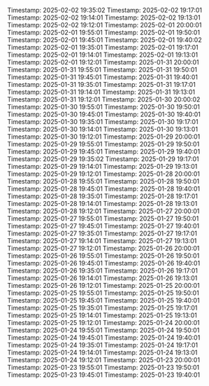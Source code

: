 Timestamp: 2025-02-02 19:35:02
Timestamp: 2025-02-02 19:17:01
Timestamp: 2025-02-02 19:14:01
Timestamp: 2025-02-02 19:13:01
Timestamp: 2025-02-02 19:12:01
Timestamp: 2025-02-01 20:00:01
Timestamp: 2025-02-01 19:55:01
Timestamp: 2025-02-01 19:50:01
Timestamp: 2025-02-01 19:45:01
Timestamp: 2025-02-01 19:40:02
Timestamp: 2025-02-01 19:35:01
Timestamp: 2025-02-01 19:17:01
Timestamp: 2025-02-01 19:14:01
Timestamp: 2025-02-01 19:13:01
Timestamp: 2025-02-01 19:12:01
Timestamp: 2025-01-31 20:00:01
Timestamp: 2025-01-31 19:55:01
Timestamp: 2025-01-31 19:50:01
Timestamp: 2025-01-31 19:45:01
Timestamp: 2025-01-31 19:40:01
Timestamp: 2025-01-31 19:35:01
Timestamp: 2025-01-31 19:17:01
Timestamp: 2025-01-31 19:14:01
Timestamp: 2025-01-31 19:13:01
Timestamp: 2025-01-31 19:12:01
Timestamp: 2025-01-30 20:00:02
Timestamp: 2025-01-30 19:55:01
Timestamp: 2025-01-30 19:50:01
Timestamp: 2025-01-30 19:45:01
Timestamp: 2025-01-30 19:40:01
Timestamp: 2025-01-30 19:35:01
Timestamp: 2025-01-30 19:17:01
Timestamp: 2025-01-30 19:14:01
Timestamp: 2025-01-30 19:13:01
Timestamp: 2025-01-30 19:12:01
Timestamp: 2025-01-29 20:00:01
Timestamp: 2025-01-29 19:55:01
Timestamp: 2025-01-29 19:50:01
Timestamp: 2025-01-29 19:45:01
Timestamp: 2025-01-29 19:40:01
Timestamp: 2025-01-29 19:35:02
Timestamp: 2025-01-29 19:17:01
Timestamp: 2025-01-29 19:14:01
Timestamp: 2025-01-29 19:13:01
Timestamp: 2025-01-29 19:12:01
Timestamp: 2025-01-28 20:00:01
Timestamp: 2025-01-28 19:55:01
Timestamp: 2025-01-28 19:50:01
Timestamp: 2025-01-28 19:45:01
Timestamp: 2025-01-28 19:40:01
Timestamp: 2025-01-28 19:35:01
Timestamp: 2025-01-28 19:17:01
Timestamp: 2025-01-28 19:14:01
Timestamp: 2025-01-28 19:13:01
Timestamp: 2025-01-28 19:12:01
Timestamp: 2025-01-27 20:00:01
Timestamp: 2025-01-27 19:55:01
Timestamp: 2025-01-27 19:50:01
Timestamp: 2025-01-27 19:45:01
Timestamp: 2025-01-27 19:40:01
Timestamp: 2025-01-27 19:35:01
Timestamp: 2025-01-27 19:17:01
Timestamp: 2025-01-27 19:14:01
Timestamp: 2025-01-27 19:13:01
Timestamp: 2025-01-27 19:12:01
Timestamp: 2025-01-26 20:00:01
Timestamp: 2025-01-26 19:55:01
Timestamp: 2025-01-26 19:50:01
Timestamp: 2025-01-26 19:45:01
Timestamp: 2025-01-26 19:40:01
Timestamp: 2025-01-26 19:35:01
Timestamp: 2025-01-26 19:17:01
Timestamp: 2025-01-26 19:14:01
Timestamp: 2025-01-26 19:13:01
Timestamp: 2025-01-26 19:12:01
Timestamp: 2025-01-25 20:00:01
Timestamp: 2025-01-25 19:55:01
Timestamp: 2025-01-25 19:50:01
Timestamp: 2025-01-25 19:45:01
Timestamp: 2025-01-25 19:40:01
Timestamp: 2025-01-25 19:35:01
Timestamp: 2025-01-25 19:17:01
Timestamp: 2025-01-25 19:14:01
Timestamp: 2025-01-25 19:13:01
Timestamp: 2025-01-25 19:12:01
Timestamp: 2025-01-24 20:00:01
Timestamp: 2025-01-24 19:55:01
Timestamp: 2025-01-24 19:50:01
Timestamp: 2025-01-24 19:45:01
Timestamp: 2025-01-24 19:40:01
Timestamp: 2025-01-24 19:35:01
Timestamp: 2025-01-24 19:17:01
Timestamp: 2025-01-24 19:14:01
Timestamp: 2025-01-24 19:13:01
Timestamp: 2025-01-24 19:12:01
Timestamp: 2025-01-23 20:00:01
Timestamp: 2025-01-23 19:55:01
Timestamp: 2025-01-23 19:50:01
Timestamp: 2025-01-23 19:45:01
Timestamp: 2025-01-23 19:40:01
